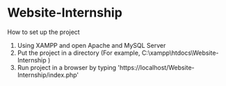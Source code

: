 # Website-Internship

How to set up the project

1. Using XAMPP and open Apache and MySQL Server
2. Put the project in a directory (For example, C:\xampp\htdocs\Website-Internship
)
3. Run project in a browser by typing 'https://localhost/Website-Internship/index.php'
